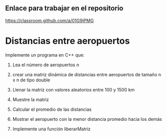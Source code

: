 ﻿## Enlace para trabajar en el repositorio

https://classroom.github.com/a/01G9jPMG


# Distancias entre aeropuertos

Implemente un programa en C++ que:

1. Lea el número de aeropuertos n

2. crear una matriz dinámica de distancias entre aeropuertos de tamaño n x n de tipo double

3. Llenar la matriz con valores aleatorios entre 100 y 1500 km

4. Muestre la matriz

5. Calcular el promedio de las distancias


6. Mostrar el aeropuerto con  la menor distancia promedio hacia los demás

7. Implemente una función liberarMatriz

